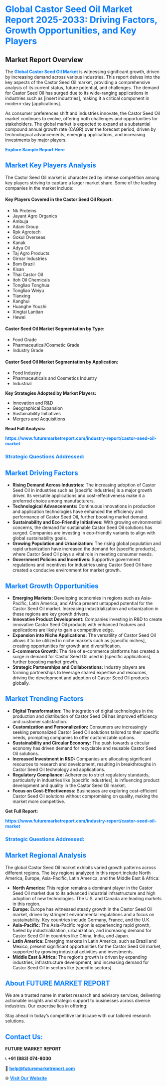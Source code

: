 <h1 style="color: #007BFF;">Global Castor Seed Oil Market Report 2025-2033: Driving Factors, Growth Opportunities, and Key Players</h1>

<section id="overview">
<h2>Market Report Overview</h2>
<p>The <a href="https://www.futuremarketreport.com/industry-report/castor-seed-oil-market" style="color: #007BFF; text-decoration: none;"><strong>Global Castor Seed Oil Market</strong></a> is witnessing significant growth, driven by increasing demand across various industries. This report delves into the key aspects of the Castor Seed Oil market, providing a comprehensive analysis of its current status, future potential, and challenges. The demand for Castor Seed Oil has surged due to its wide-ranging applications in industries such as [insert industries], making it a critical component in modern-day [applications].</p>
<p>As consumer preferences shift and industries innovate, the Castor Seed Oil market continues to evolve, offering both challenges and opportunities for stakeholders. The global market is expected to expand at a substantial compound annual growth rate (CAGR) over the forecast period, driven by technological advancements, emerging applications, and increasing investments by major players.</p>
</section>

<section id="overview">
<p><a href="https://www.futuremarketreport.com/request-sample/reportId=30738" style="color: #007BFF; text-decoration: none;"><strong>Explore Sample Report Here</strong></a></p>
</section>

<section id="key-players">
<h2 style="color: #007BFF;">Market Key Players Analysis</h2>
<p>The Castor Seed Oil market is characterized by intense competition among key players striving to capture a larger market share. Some of the leading companies in the market include:</p>
<h4>Key Players Covered in the Castor Seed Oil Report:</h4>
<ul><li>Nk Proteins</li><li>Jayant Agro Organics</li><li>Ambuja</li><li>Adani Group</li><li>Rpk Agrotech</li><li>Gokul Overseas</li><li>Kanak</li><li>Adya Oil</li><li>Taj Agro Products</li><li>Girnar Industries</li><li>Bom Brazil</li><li>Kisan</li><li>Thai Castor Oil</li><li>Itoh Oil Chemicals</li><li>Tongliao Tonghua</li><li>Tongliao Weiyu</li><li>Tianxing</li><li>Kanghui</li><li>Huanghe Youzhi</li><li>Xingtai Lantian</li><li>Hewei</li></ul>
<h4>Castor Seed Oil Market Segmentation by Type:</h4>
<ul><li>Food Grade</li><li>Pharmaceutical/Cosmetic Grade</li><li>Industry Grade</li></ul>

<h4>Castor Seed Oil Market Segmentation by Application:</h4>
<ul><li>Food Industry</li><li>Pharmaceuticals and Cosmetics Industry</li><li>Industrial</li></ul>
<p><strong>Key Strategies Adopted by Market Players:</strong></p>
<ul>
<li>Innovation and R&D</li>
<li>Geographical Expansion</li>
<li>Sustainability Initiatives</li>
<li>Mergers and Acquisitions</li>
</ul>
</section>

<section>
<p><strong>Read Full Analysis: </strong></p><a href="https://www.futuremarketreport.com/industry-report/castor-seed-oil-market" style="color: #007BFF; text-decoration: none;"><strong>https://www.futuremarketreport.com/industry-report/castor-seed-oil-market</strong></a>
<h3 style="color: #007BFF;">Strategic Questions Addressed:</h3>
</section>

<section id="driving-factors">
<h2 style="color: #007BFF;">Market Driving Factors</h2>
<ul>
<li><strong>Rising Demand Across Industries:</strong> The increasing adoption of Castor Seed Oil in industries such as [specific industries] is a major growth driver. Its versatile applications and cost-effectiveness make it a preferred choice among manufacturers.</li>
<li><strong>Technological Advancements:</strong> Continuous innovations in production and application technologies have enhanced the efficiency and performance of Castor Seed Oil, further boosting market demand.</li>
<li><strong>Sustainability and Eco-Friendly Initiatives:</strong> With growing environmental concerns, the demand for sustainable Castor Seed Oil solutions has surged. Companies are investing in eco-friendly variants to align with global sustainability goals.</li>
<li><strong>Growing Population and Urbanization:</strong> The rising global population and rapid urbanization have increased the demand for [specific products], where Castor Seed Oil plays a vital role in meeting consumer needs.</li>
<li><strong>Government Policies and Incentives:</strong> Supportive government regulations and incentives for industries using Castor Seed Oil have created a conducive environment for market growth.</li>
</ul>
</section>

<section id="growth-opportunities">
<h2 style="color: #007BFF;">Market Growth Opportunities</h2>
<ul>
<li><strong>Emerging Markets:</strong> Developing economies in regions such as Asia-Pacific, Latin America, and Africa present untapped potential for the Castor Seed Oil market. Increasing industrialization and urbanization in these regions are key growth drivers.</li>
<li><strong>Innovative Product Development:</strong> Companies investing in R&D to create innovative Castor Seed Oil products with enhanced features and applications are likely to gain a competitive edge.</li>
<li><strong>Expansion into Niche Applications:</strong> The versatility of Castor Seed Oil allows it to be utilized in niche markets such as [specific niches], creating opportunities for growth and diversification.</li>
<li><strong>E-commerce Growth:</strong> The rise of e-commerce platforms has created a surge in demand for Castor Seed Oil used in [specific applications], further boosting market growth.</li>
<li><strong>Strategic Partnerships and Collaborations:</strong> Industry players are forming partnerships to leverage shared expertise and resources, driving the development and adoption of Castor Seed Oil products globally.</li>
</ul>
</section>

<section id="trending-factors">
<h2 style="color: #007BFF;">Market Trending Factors</h2>
<ul>
<li><strong>Digital Transformation:</strong> The integration of digital technologies in the production and distribution of Castor Seed Oil has improved efficiency and customer satisfaction.</li>
<li><strong>Customization and Personalization:</strong> Consumers are increasingly seeking personalized Castor Seed Oil solutions tailored to their specific needs, prompting companies to offer customizable options.</li>
<li><strong>Sustainability and Circular Economy:</strong> The push towards a circular economy has driven demand for recyclable and reusable Castor Seed Oil solutions.</li>
<li><strong>Increased Investment in R&D:</strong> Companies are allocating significant resources to research and development, resulting in breakthroughs in Castor Seed Oil technology and applications.</li>
<li><strong>Regulatory Compliance:</strong> Adherence to strict regulatory standards, particularly in industries like [specific industries], is influencing product development and quality in the Castor Seed Oil market.</li>
<li><strong>Focus on Cost-Effectiveness:</strong> Businesses are exploring cost-efficient Castor Seed Oil solutions without compromising on quality, making the market more competitive.</li>
</ul>
</section>

<section>
<p><strong>Get Full Report: </strong></p><a href="https://www.futuremarketreport.com/industry-report/castor-seed-oil-market" style="color: #007BFF; text-decoration: none;"><strong>https://www.futuremarketreport.com/industry-report/castor-seed-oil-market</strong></a>
<h3 style="color: #007BFF;">Strategic Questions Addressed:</h3>
</section>


<section id="regional-analysis">
<h2 style="color: #007BFF;">Market Regional Analysis</h2>
<p>The global Castor Seed Oil market exhibits varied growth patterns across different regions. The key regions analyzed in this report include North America, Europe, Asia-Pacific, Latin America, and the Middle East & Africa:</p>
<ul>
<li><strong>North America:</strong> This region remains a dominant player in the Castor Seed Oil market due to its advanced industrial infrastructure and high adoption of new technologies. The U.S. and Canada are leading markets in this region.</li>
<li><strong>Europe:</strong> Europe has witnessed steady growth in the Castor Seed Oil market, driven by stringent environmental regulations and a focus on sustainability. Key countries include Germany, France, and the U.K.</li>
<li><strong>Asia-Pacific:</strong> The Asia-Pacific region is experiencing rapid growth, fueled by industrialization, urbanization, and increasing demand for Castor Seed Oil in countries like China, India, and Japan.</li>
<li><strong>Latin America:</strong> Emerging markets in Latin America, such as Brazil and Mexico, present significant opportunities for the Castor Seed Oil market, supported by growing industrial activities and investments.</li>
<li><strong>Middle East & Africa:</strong> The region’s growth is driven by expanding industries, infrastructure development, and increasing demand for Castor Seed Oil in sectors like [specific sectors].</li>
</ul>
</section>

<footer>
<h2 style="color: #007BFF;">About FUTURE MARKET REPORT</h2>
<p>We are a trusted name in market research and advisory services, delivering actionable insights and strategic support to businesses across diverse industries. Our expertise lies in offering:</p>

<p>Stay ahead in today’s competitive landscape with our tailored research solutions.</p>

<h2 style="color: #007BFF;">Contact Us:</h2>
<p><strong>FUTURE MARKET REPORT</strong></p>
<p>📞 <strong>+91 (883) 074-8030</strong></p>
<p>📧 <strong><a href="mailto:help@futuremarketreport.com" style="color: #007BFF;">help@futuremarketreport.com</a></strong></p>
<p>🌐 <strong><a href="https://www.futuremarketreport.com/" style="color: #007BFF;">Visit Our Website</a></strong></p>
</footer>